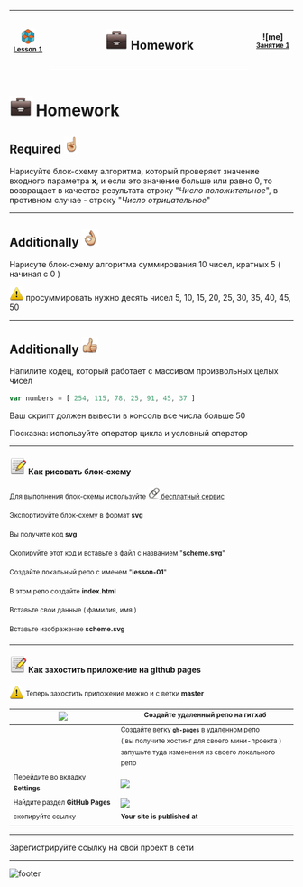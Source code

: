 [footer]: https://github.com/garevna/js-course/raw/master/images/a-level-ico.png?raw=true
[hw-40]: https://raw.githubusercontent.com/garevna/a-level-js-lessons/master/ico/briefcase-40.png
[point-30]: https://raw.githubusercontent.com/garevna/a-level-js-lessons/master/ico/point_up-30.png
[ok-30]: https://raw.githubusercontent.com/garevna/a-level-js-lessons/master/ico/ok-30.png
[super-30]: https://raw.githubusercontent.com/garevna/a-level-js-lessons/master/ico/super-30.png
[warn-25]: https://raw.githubusercontent.com/garevna/a-level-js-lessons/master/ico/warning-25.png
[link-20]: https://raw.githubusercontent.com/garevna/a-level-js-lessons/master/ico/link-20.png
[file-30]: https://raw.githubusercontent.com/garevna/a-level-js-lessons/master/ico/pencil-30.png
[ico25]: https://raw.githubusercontent.com/garevna/a-level-js-lessons/master/ico/a-level-25.png
[space-800]: https://raw.githubusercontent.com/garevna/a-level-js-lessons/master/ico/space-800.png

| ![ico25] <br/><sup>[**Lesson&nbsp;1**](../lessons/lesson-01.md)</sup> | <h2>![hw-40] Homework</h2>![space-800] | ![me] <br/><sup>[**Занятие&nbsp;1**](../lessons/lesson-01.md)</sup> |
|-|-|-|


# ![hw-40] Homework

## Required ![point-30]

Нарисуйте блок-схему алгоритма, который проверяет значение входного параметра **x**, и если это значение больше или равно 0, то возвращает в качестве результата строку "*Число положительное*", в противном случае - строку "*Число отрицательное*"

______________________________________________________________________________

## Additionally ![ok-30]

Нарисуте блок-схему алгоритма суммирования 10 чисел, кратных 5 ( начиная с 0 )

![warn-25] просуммировать нужно десять чисел 5, 10, 15, 20, 25, 30, 35, 40, 45, 50

______________________________________________________________________________

## Additionally ![super-30]

Напилите кодец, который работает с массивом произвольных целых чисел

```javascript
var numbers = [ 254, 115, 78, 25, 91, 45, 37 ]
```

Ваш скрипт должен вывести в консоль все числа больше 50

Посказка: используйте оператор цикла и условный оператор

______________________________________________________________________________

#### ![file-30] Как рисовать блок-схему

<sup>Для выполнения блок-схемы используйте [![link-20] бесплатный сервис](https://www.draw.io/)</sup>

<sup>Экспортируйте блок-схему в формат  **svg**</sup>

<sup>Вы получите код  **svg**</sup>

<sup>Скопируйте этот код и вставьте в файл с названием "**scheme.svg**"</sup>

<sup>Создайте локальный репо с именем "**lesson-01**"</sup>

<sup>В этом репо создайте  **index.html**</sup>

<sup>Вставьте свои данные ( фамилия, имя )</sup>

<sup>Вставьте изображение **scheme.svg**</sup>

_________________________________________________________________________________________________

#### ![file-30] Как захостить приложение на github pages

![warn-25] <sup>Теперь захостить приложение можно и с ветки **master**</sup>

|<img src="https://github.com/garevna/js-course/blob/master/images/github.png?raw=true" width="50"/> | <sup>Создайте удаленный репо на гитхаб</sup> |
|-|-|
| | <sup>Создайте ветку  **`gh-pages`**  в удаленном репо <br>( вы получите хостинг для своего мини-проекта )<br>запушьте туда изменения из своего локального репо</sup> |
| <sup>Перейдите во вкладку **Settings**</sup> | ![](https://github.com/garevna/js-course/blob/master/images/lessons/github-settings.png?raw=true) |
| <sup>Найдите раздел **GitHub Pages**</sup> | <img src="https://github.com/garevna/js-course/blob/master/images/lessons/gh-pages.png?raw=true" width="550"/> |
| <sup>скопируйте ссылку</sup> | <sup>**Your site is published at**</sup> |

________________________________________________________________________________________________

Зарегистрируйте ссылку на свой проект в сети
_________________________________________________________

![footer]
